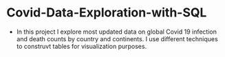 # Covid-Data-Exploration-with-SQL
 * In this project I explore most updated data on global Covid 19 infection and death counts by country and continents. I use different techniques to construvt tables for visualization purposes.
